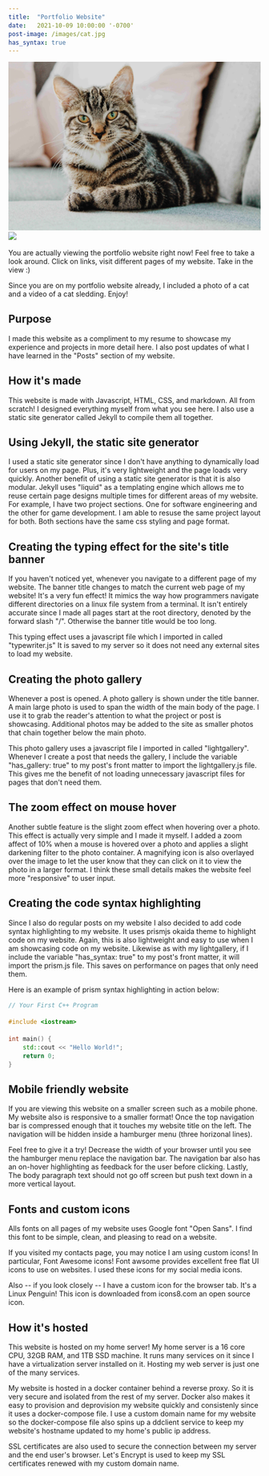 ```yaml
---
title:  "Portfolio Website"
date:   2021-10-09 10:00:00 '-0700'
post-image: /images/cat.jpg
has_syntax: true
---
```


<div id="lightgallery">
    <a href="/images/cat.jpg" data-sub-html="Cat loaf" class="img-ctn large-image">
        <div class="img-wrap">
            <img src="/images/cat.jpg">
            <i class="fas fa-search"></i>
        </div>
    </a>
    <a href="https://www.youtube.com/watch?v=7z9KPTI5ixI" data-poster="https://img.youtube.com/vi/7z9KPTI5ixI/0.jpg" data-sub-html="Cat sledding" class="img-ctn">
        <div class="img-wrap">
            <img src="https://img.youtube.com/vi/7z9KPTI5ixI/0.jpg">
            <i class="fas fa-play"></i>
        </div>
    </a>
</div>

You are actually viewing the portfolio website right now! Feel free to take a look around. Click on links, visit different pages of my website. Take in the view :)

Since you are on my portfolio website already, I included a photo of a cat and a video of a cat sledding. Enjoy!

## Purpose
I made this website as a compliment to my resume to showcase my experience and projects in more detail here. I also post updates of what I have learned in the "Posts" section of my website.

## How it's made
This website is made with Javascript, HTML, CSS, and markdown. All from scratch! I designed everything myself from what you see here. I also use a static site generator called Jekyll to compile them all together.

## Using Jekyll, the static site generator
I used a static site generator since I don't have anything to dynamically load for users on my page. Plus, it's very lightweight and the page loads very quickly. Another benefit of using a static site generator is that it is also modular. Jekyll uses "liquid" as a templating engine which allows me to reuse certain page designs multiple times for different areas of my website. For example, I have two project sections. One for software engineering and the other for game development. I am able to resuse the same project layout for both. Both sections have the same css styling and page format.

## Creating the typing effect for the site's title banner
If you haven't noticed yet, whenever you navigate to a different page of my website. The banner title changes to match the current web page of my website! It's a very fun effect! It mimics the way how programmers navigate different directories on a linux file system from a terminal. It isn't entirely accurate since I made all pages start at the root directory, denoted by the forward slash "/". Otherwise the banner title would be too long.

This typing effect uses a javascript file which I imported in called "typewriter.js" It is saved to my server so it does not need any external sites to load my website.

## Creating the photo gallery
Whenever a post is opened. A photo gallery is shown under the title banner. A main large photo is used to span the width of the main body of the page. I use it to grab the reader's attention to what the project or post is showcasing. Additional photos may be added to the site as smaller photos that chain together below the main photo.

This photo gallery uses a javascript file I imported in called "lightgallery". Whenever I create a post that needs the gallery, I include the variable "has_gallery: true" to my post's front matter to import the lightgallery.js file. This gives me the benefit of not loading unnecessary javascript files for pages that don't need them.

## The zoom effect on mouse hover
Another subtle feature is the slight zoom effect when hovering over a photo. This effect is actually very simple and I made it myself. I added a zoom affect of 10% when a mouse is hovered over a photo and applies a slight darkening filter to the photo container. A magnifying icon is also overlayed over the image to let the user know that they can click on it to view the photo in a larger format. I think these small details makes the website feel more "responsive" to user input.

## Creating the code syntax highlighting
Since I also do regular posts on my website I also decided to add code syntax highlighting to my website. It uses prismjs okaida theme to highlight code on my website. Again, this is also lightweight and easy to use when I am showcasing code on my website. Likewise as with my lightgallery, if I include the variable "has_syntax: true" to my post's front matter, it will import the prism.js file. This saves on performance on pages that only need them.

Here is an example of prism syntax highlighting in action below:

```cpp
// Your First C++ Program

#include <iostream>

int main() {
    std::cout << "Hello World!";
    return 0;
}
```

## Mobile friendly website
If you are viewing this website on a smaller screen such as a mobile phone. My website also is responsive to a smaller format! Once the top navigation bar is compressed enough that it touches my website title on the left. The navigation will be hidden inside a hamburger menu (three horizonal lines).

Feel free to give it a try! Decrease the width of your browser until you see the hamburger menu replace the navigation bar. The navigation bar also has an on-hover highlighting as feedback for the user before clicking. Lastly, The body paragraph text should not go off screen but push text down in a more vertical layout.

## Fonts and custom icons
Alls fonts on all pages of my website uses Google font "Open Sans". I find this font to be simple, clean, and pleasing to read on a website.

If you visited my contacts page, you may notice I am using custom icons! In particular, Font Awesome icons! Font awsome provides excellent free flat UI icons to use on websites. I used these icons for my social media icons.

Also -- if you look closely -- I have a custom icon for the browser tab. It's a Linux Penguin! This icon is downloaded from icons8.com an open source icon.

## How it's hosted
This website is hosted on my home server! My home server is a 16 core CPU, 32GB RAM, and 1TB SSD machine. It runs many services on it since I have a virtualization server installed on it. Hosting my web server is just one of the many services.

My website is hosted in a docker container behind a reverse proxy. So it is very secure and isolated from the rest of my server. Docker also makes it easy to provision and deprovision my website quickly and consistenly since it uses a docker-compose file. I use a custom domain name for my website so the docker-compose file also spins up a ddclient service to keep my website's hostname updated to my home's public ip address.

SSL certificates are also used to secure the connection between my server and the end user's browser. Let's Encrypt is used to keep my SSL certificates renewed with my custom domain name.

